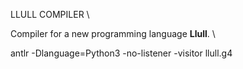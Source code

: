 LLULL COMPILER \

Compiler for a new programming language **Llull**. \


antlr -Dlanguage=Python3 -no-listener -visitor llull.g4